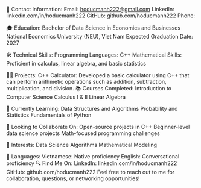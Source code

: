 📧 Contact Information:
Email: hoducmanh222@gmail.com
LinkedIn: linkedin.com/in/hoducmanh222
GitHub: github.com/hoducmanh222
Phone: 

🎓 Education:
Bachelor of Data Science in Economics and Businesses
National Economics University (NEU), Viet Nam
Expected Graduation Date: 2027

🛠️ Technical Skills:
Programming Languages: C++
Mathematical Skills: Proficient in calculus, linear algebra, and basic statistics

🧑‍💻 Projects:
C++ Calculator: Developed a basic calculator using C++ that can perform arithmetic operations such as addition, subtraction, multiplication, and division.
📚 Courses Completed:
Introduction to Computer Science
Calculus I & II
Linear Algebra

🌱 Currently Learning:
Data Structures and Algorithms
Probability and Statistics
Fundamentals of Python

🤝 Looking to Collaborate On:
Open-source projects in C++
Beginner-level data science projects
Math-focused programming challenges

🌟 Interests:
Data Science
Algorithms
Mathematical Modeling

💬 Languages:
Vietnamese: Native proficiency
English: Conversational proficiency
🔍 Find Me On:
LinkedIn: linkedin.com/in/hoducmanh222
GitHub: github.com/hoducmanh222
Feel free to reach out to me for collaboration, questions, or networking opportunities!
